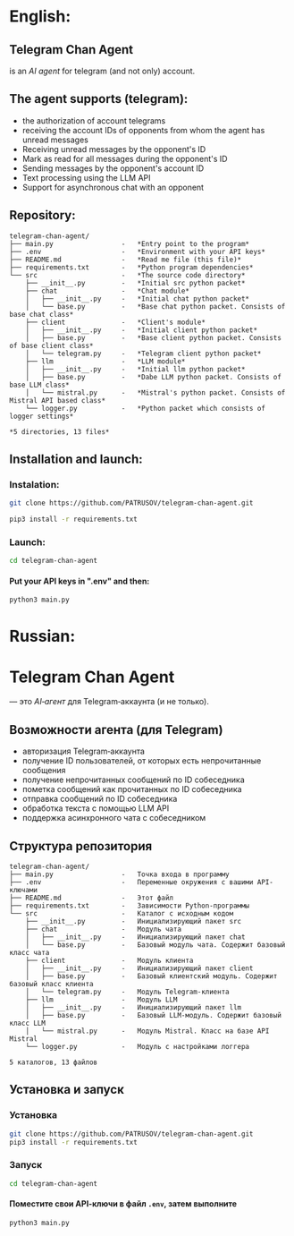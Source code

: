 # English:
## Telegram Chan Agent 
is an *AI agent* for telegram (and not only) account. 
## The agent supports (telegram): 
- the authorization of account telegrams
- receiving the account IDs of opponents from whom the agent has unread messages 
- Receiving unread messages by the opponent's ID 
- Mark as read for all messages during the opponent's ID 
- Sending messages by the opponent's account ID 
- Text processing using the LLM API
- Support for asynchronous chat with an opponent

## Repository:
```
telegram-chan-agent/ 
├── main.py                 -   *Entry point to the program* 
├── .env                    -   *Environment with your API keys*
├── README.md               -   *Read me file (this file)* 
├── requirements.txt        -   *Python program dependencies* 
└── src                     -   *The source code directory* 
    ├── __init__.py         -   *Initial src python packet* 
    ├── chat                -   *Chat module* 
    │   ├── __init__.py     -   *Initial chat python packet* 
    │   └── base.py         -   *Base chat python packet. Consists of base chat class* 
    ├── client              -   *Client's module* 
    │   ├── __init__.py     -   *Initial client python packet* 
    │   ├── base.py         -   *Base client python packet. Consists of base client class* 
    │   └── telegram.py     -   *Telegram client python packet* 
    ├── llm                 -   *LLM module* 
    │   ├── __init__.py     -   *Initial llm python packet* 
    │   ├── base.py         -   *Dabe LLM python packet. Consists of base LLM class* 
    │   └── mistral.py      -   *Mistral's python packet. Consists of Mistral API based class* 
    └── logger.py           -   *Python packet which consists of logger settings* 

*5 directories, 13 files* 
```

## Installation and launch:
### Instalation: 
```bash
git clone https://github.com/PATRUSOV/telegram-chan-agent.git
```
```bash
pip3 install -r requirements.txt
```
### Launch:
```bash
cd telegram-chan-agent
```
#### Put **your** API keys in **".env"** and then:
```bash
python3 main.py
```

# Russian:
# Telegram Chan Agent  
— это *AI‑агент* для Telegram‑аккаунта (и не только).

## Возможности агента (для Telegram)
- авторизация Telegram‑аккаунта  
- получение ID пользователей, от которых есть непрочитанные сообщения  
- получение непрочитанных сообщений по ID собеседника  
- пометка сообщений как прочитанных по ID собеседника  
- отправка сообщений по ID собеседника  
- обработка текста с помощью LLM API  
- поддержка асинхронного чата с собеседником  

## Структура репозитория
```
telegram-chan-agent/
├── main.py                 -   Точка входа в программу
├── .env                    -   Переменные окружения с вашими API-ключами
├── README.md               -   Этот файл
├── requirements.txt        -   Зависимости Python-программы
└── src                     -   Каталог с исходным кодом
    ├── __init__.py         -   Инициализирующий пакет src
    ├── chat                -   Модуль чата
    │   ├── __init__.py     -   Инициализирующий пакет chat
    │   └── base.py         -   Базовый модуль чата. Содержит базовый класс чата
    ├── client              -   Модуль клиента
    │   ├── __init__.py     -   Инициализирующий пакет client
    │   ├── base.py         -   Базовый клиентский модуль. Содержит базовый класс клиента
    │   └── telegram.py     -   Модуль Telegram‑клиента
    ├── llm                 -   Модуль LLM
    │   ├── __init__.py     -   Инициализирующий пакет llm
    │   ├── base.py         -   Базовый LLM‑модуль. Содержит базовый класс LLM
    │   └── mistral.py      -   Модуль Mistral. Класс на базе API Mistral
    └── logger.py           -   Модуль с настройками логгера

5 каталогов, 13 файлов
```

## Установка и запуск

### Установка
```bash
git clone https://github.com/PATRUSOV/telegram-chan-agent.git
pip3 install -r requirements.txt
```

### Запуск
```bash
cd telegram-chan-agent
```
#### Поместите **свои** API‑ключи в файл **`.env`**, затем выполните
```bash
python3 main.py
```
